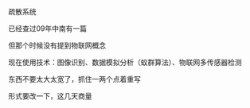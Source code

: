 疏散系统

已经查过09年中南有一篇

但那个时候没有提到物联网概念

现在使用技术：图像识别、数据模拟分析（蚁群算法）、物联网多传感器检测

东西不要太大太宽了，抓住一两个点着重写

形式要改一下，这几天商量

